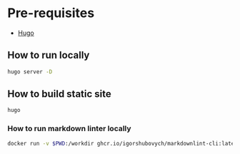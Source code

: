 # Pre-requisites

- [Hugo](https://gohugo.io/installation/)

## How to run locally

```sh
hugo server -D
```

## How to build static site

```sh
hugo
```

### How to run markdown linter locally

```sh
docker run -v $PWD:/workdir ghcr.io/igorshubovych/markdownlint-cli:latest "*.md"
```
